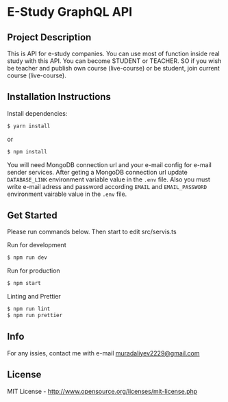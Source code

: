 # E-Study GraphQL API


## Project Description
This is API for e-study companies. You can use most of function inside real study with this API.
You can become STUDENT or TEACHER. SO if you wish be teacher and publish own course (live-course) or
be student, join current course (live-course).


 ## Installation Instructions
 Install dependencies:
```sh
$ yarn install
``` 
or 

```sh
$ npm install
``` 

You will need MongoDB connection url and your e-mail config  for e-mail sender services.
After geting a MongoDB connection url  update `DATABASE_LINK` environment variable value in the `.env` file.
Also you must write e-mail adress and password according `EMAIL` and `EMAIL_PASSWORD` environment vairable value in the 
`.env` file.


## Get Started
Please run commands below. Then start to edit src/servis.ts


Run for development 

```sh
$ npm run dev 
```

 Run for production 

```sh
$ npm start
```

Linting and Prettier  

```sh
$ npm run lint 
$ npm run prettier
```


## Info 

For any issies, contact me with e-mail muradaliyev2229@gmail.com

## License
MIT License - <http://www.opensource.org/licenses/mit-license.php>
